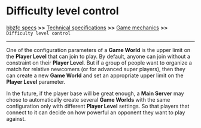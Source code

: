 # Difficulty level control

[bbzfc specs](../bbzfc_specs.md) **>>** [Technical specifications](technical_specifications.md) **>>** [Game mechanics](game_mechanics.md) **>>** `Difficulty level control`

---

One of the configuration parameters of a **Game World** is the upper limit on the **Player Level** that can join to
play. By default, anyone can join without a constraint on their **Player Level**. But if a group of people want to
organize a match for relative newcomers (or for advanced super players), then they can create a new **Game World** and
set an appropriate upper limit on the **Player Level** parameter.

In the future, if the player base will be great enough, a **Main Server** may chose to automatically create several
**Game Worlds** with the same configuration only with different **Player Level** settings. So that players that connect
to it can decide on how powerful an opponent they want to play against.
